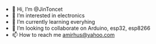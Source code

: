 - 👋 Hi, I’m @JinToncet
- 👀 I’m interested in electronics
- 🌱 I’m currently learning everyhing
- 💞️ I’m looking to collaborate on Arduino, esp32, esp8266
- 📫 How to reach me amirhus@yahoo.com

<!---
JinToncet/JinToncet is a ✨ special ✨ repository because its `README.md` (this file) appears on your GitHub profile.
You can click the Preview link to take a look at your changes.
--->
